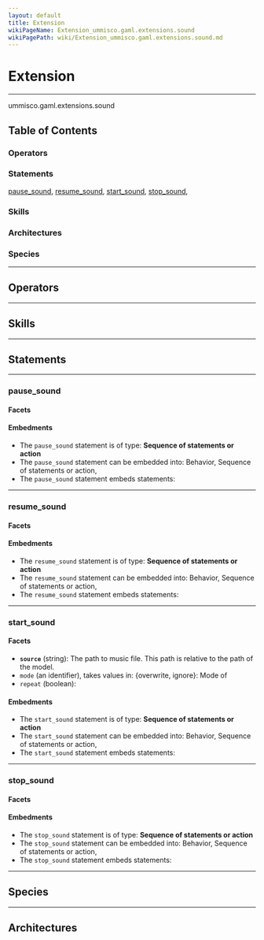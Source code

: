 ```yaml
---
layout: default
title: Extension
wikiPageName: Extension_ummisco.gaml.extensions.sound
wikiPagePath: wiki/Extension_ummisco.gaml.extensions.sound.md
---
```


# Extension

----

 ummisco.gaml.extensions.sound

## Table of Contents
### Operators


### Statements
[pause_sound](#pause_sound), [resume_sound](#resume_sound), [start_sound](#start_sound), [stop_sound](#stop_sound), 

### Skills


### Architectures



### Species



----

## Operators
	

----

## Skills
	

----

## Statements
	

----

[//]: # (keyword|statement_pause_sound)
### pause_sound 
#### Facets 


#### Embedments
* The `pause_sound` statement is of type: **Sequence of statements or action**
* The `pause_sound` statement can be embedded into: Behavior, Sequence of statements or action, 
* The `pause_sound` statement embeds statements: 

----

[//]: # (keyword|statement_resume_sound)
### resume_sound 
#### Facets 


#### Embedments
* The `resume_sound` statement is of type: **Sequence of statements or action**
* The `resume_sound` statement can be embedded into: Behavior, Sequence of statements or action, 
* The `resume_sound` statement embeds statements: 

----

[//]: # (keyword|statement_start_sound)
### start_sound 
#### Facets 
  
  * **`source`** (string): The path to music file. This path is relative to the path of the model.
  * `mode` (an identifier), takes values in: {overwrite, ignore}: Mode of 
  * `repeat` (boolean): 

#### Embedments
* The `start_sound` statement is of type: **Sequence of statements or action**
* The `start_sound` statement can be embedded into: Behavior, Sequence of statements or action, 
* The `start_sound` statement embeds statements: 

----

[//]: # (keyword|statement_stop_sound)
### stop_sound 
#### Facets 


#### Embedments
* The `stop_sound` statement is of type: **Sequence of statements or action**
* The `stop_sound` statement can be embedded into: Behavior, Sequence of statements or action, 
* The `stop_sound` statement embeds statements: 	
	
----

## Species
	
	
----

## Architectures 
	
